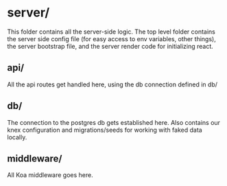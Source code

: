 # server/
This folder contains all the server-side logic. The top level folder contains the server side config file (for easy access to env variables, other things), the server bootstrap file, and the server render code for initializing react.

## api/
All the api routes get handled here, using the db connection defined in db/

## db/
The connection to the postgres db gets established here. Also contains our knex configuration and migrations/seeds for working with faked data locally.

## middleware/
All Koa middleware goes here.
